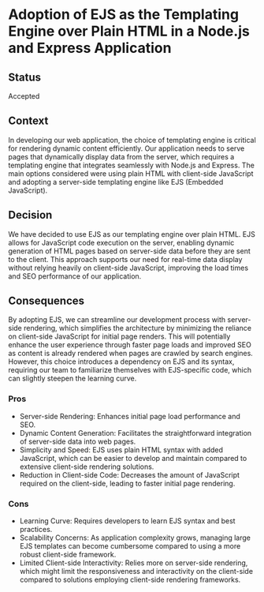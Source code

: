 # Adoption of EJS as the Templating Engine over Plain HTML in a Node.js and Express Application

## Status
Accepted

## Context
In developing our web application, the choice of templating engine is critical for rendering dynamic content efficiently. Our application needs to serve pages that dynamically display data from the server, which requires a templating engine that integrates seamlessly with Node.js and Express. The main options considered were using plain HTML with client-side JavaScript and adopting a server-side templating engine like EJS (Embedded JavaScript).

## Decision
We have decided to use EJS as our templating engine over plain HTML. EJS allows for JavaScript code execution on the server, enabling dynamic generation of HTML pages based on server-side data before they are sent to the client. This approach supports our need for real-time data display without relying heavily on client-side JavaScript, improving the load times and SEO performance of our application.

## Consequences
By adopting EJS, we can streamline our development process with server-side rendering, which simplifies the architecture by minimizing the reliance on client-side JavaScript for initial page renders. This will potentially enhance the user experience through faster page loads and improved SEO as content is already rendered when pages are crawled by search engines. However, this choice introduces a dependency on EJS and its syntax, requiring our team to familiarize themselves with EJS-specific code, which can slightly steepen the learning curve.

### Pros
- Server-side Rendering: Enhances initial page load performance and SEO.
- Dynamic Content Generation: Facilitates the straightforward integration of server-side data into web pages.
- Simplicity and Speed: EJS uses plain HTML syntax with added JavaScript, which can be easier to develop and maintain compared to extensive client-side rendering solutions.
- Reduction in Client-side Code: Decreases the amount of JavaScript required on the client-side, leading to faster initial page rendering.

### Cons
- Learning Curve: Requires developers to learn EJS syntax and best practices.
- Scalability Concerns: As application complexity grows, managing large EJS templates can become cumbersome compared to using a more robust client-side framework.
- Limited Client-side Interactivity: Relies more on server-side rendering, which might limit the responsiveness and interactivity on the client-side compared to solutions employing client-side rendering frameworks.
